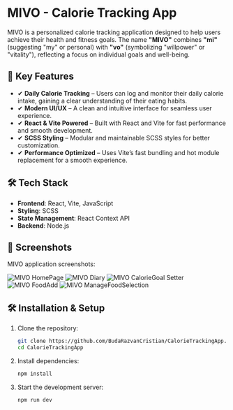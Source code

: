 # MIVO - Calorie Tracking App

MIVO is a personalized calorie tracking application designed to help users achieve their health and fitness goals. The name **"MIVO"** combines **"mi"** (suggesting "my" or personal) with **"vo"** (symbolizing "willpower" or "vitality"), reflecting a focus on individual goals and well-being.

## 🚀 Key Features

- ✔ **Daily Calorie Tracking** – Users can log and monitor their daily calorie intake, gaining a clear understanding of their eating habits.
- ✔ **Modern UI/UX** – A clean and intuitive interface for seamless user experience.
- ✔ **React & Vite Powered** – Built with React and Vite for fast performance and smooth development.
- ✔ **SCSS Styling** – Modular and maintainable SCSS styles for better customization.
- ✔ **Performance Optimized** – Uses Vite’s fast bundling and hot module replacement for a smooth experience.

## 🛠️ Tech Stack

- **Frontend**: React, Vite, JavaScript
- **Styling**: SCSS
- **State Management**: React Context API 
- **Backend**: Node.js


## 📸 Screenshots

MIVO application screenshots:


![MIVO HomePage](https://i.imgur.com/1C6UKEw.png)
![MIVO Diary](https://i.imgur.com/IN2NFIK.png)
![MIVO CalorieGoal Setter](https://i.imgur.com/mxa7aLc.png)
![MIVO FoodAdd](https://i.imgur.com/kkFGBKf.png)
![MIVO ManageFoodSelection](https://i.imgur.com/SZBtUdU.png)



## 🛠️ Installation & Setup

1. Clone the repository:
   ```sh
   git clone https://github.com/BudaRazvanCristian/CalorieTrackingApp.git
   cd CalorieTrackingApp
   ```
2. Install dependencies:
   ```sh
   npm install
   ```
3. Start the development server:
   ```sh
   npm run dev
   
